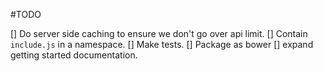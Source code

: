 #TODO

[] Do server side caching to ensure we don't go over api limit.
[] Contain `include.js` in a namespace.
[] Make tests.
[] Package as bower
[] expand getting started documentation.
